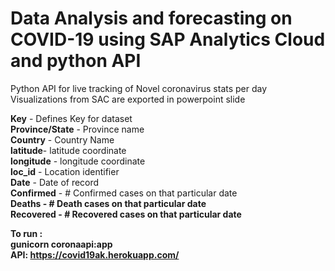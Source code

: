 # Data Analysis and forecasting on COVID-19 using SAP Analytics Cloud and python API
Python API for live tracking of Novel coronavirus stats per day  
Visualizations from SAC are exported in powerpoint slide

<b>Key</b> - Defines Key for dataset  
<b>Province/State</b> - Province name  
<b>Country</b> - Country Name  
<b>latitude</b>- latitude coordinate  
<b>longitude</b> - longitude coordinate  
<b>loc_id</b> - Location identifier  
<b>Date</b> - Date of record  
<b>Confirmed</b> - # Confirmed cases on that particular date  
<b>Deaths<b> - # Death cases on that particular date  
<b>Recovered</b> - # Recovered cases on that particular date  

To run :  
gunicorn coronaapi:app  
API: https://covid19ak.herokuapp.com/
